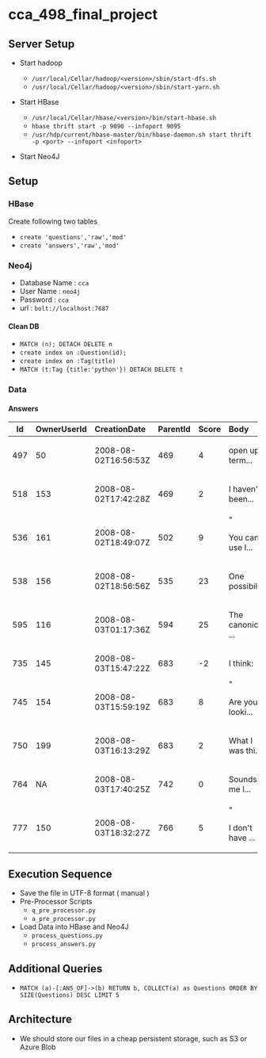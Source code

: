 # cca_498_final_project

## Server Setup

- Start hadoop
    - `/usr/local/Cellar/hadoop/<version>/sbin/start-dfs.sh`
    - `/usr/local/Cellar/hadoop/<version>/sbin/start-yarn.sh`
- Start HBase 
    - `/usr/local/Cellar/hbase/<version>/bin/start-hbase.sh`
    - `hbase thrift start -p 9090 --infoport 9095`
    - `/usr/hdp/current/hbase-master/bin/hbase-daemon.sh start thrift -p <port> --infoport <infoport>`

- Start Neo4J

## Setup

### HBase
Create following two tables
- `create 'questions','raw','mod'`
- `create 'answers','raw','mod'`

### Neo4j
- Database Name : `cca`
- User Name : `neo4j`
- Password : `cca`
- url : `bolt://localhost:7687`

#### Clean DB
- `MATCH (n); DETACH DELETE n`
- `create index on :Question(id);`
- `create index on :Tag(title)`
- `MATCH (t:Tag {title:'python'}) DETACH DELETE t`
### Data

#### Answers


| Id|OwnerUserId|        CreationDate|ParentId|Score|                Body|
|---|-----------|:-------------------|:-------|:----|:-------------------|
|497|         50|2008-08-02T16:56:53Z|     469|    4|<p>open up a term...|
|518|        153|2008-08-02T17:42:28Z|     469|    2|<p>I haven't been...|
|536|        161|2008-08-02T18:49:07Z|     502|    9|"<p>You can use I...|
|538|        156|2008-08-02T18:56:56Z|     535|   23|<p>One possibilit...|
|595|        116|2008-08-03T01:17:36Z|     594|   25|<p>The canonical ...|
|735|        145|2008-08-03T15:47:22Z|     683|   -2|     <p>I think:</p>|
|745|        154|2008-08-03T15:59:19Z|     683|    8|"<p>Are you looki...|
|750|        199|2008-08-03T16:13:29Z|     683|    2|<p>What I was thi...|
|764|         NA|2008-08-03T17:40:25Z|     742|    0|<p>Sounds to me l...|
|777|        150|2008-08-03T18:32:27Z|     766|    5|"<p>I don't have ...|

## Execution Sequence

- Save the file in UTF-8 format ( manual )
- Pre-Processor Scripts
    - `q_pre_processor.py`
    - `a_pre_processor.py`
- Load Data into HBase and Neo4J
    - `process_questions.py`
    - `process_answers.py`

## Additional Queries
- `MATCH (a)-[:ANS_OF]->(b)
RETURN b, COLLECT(a) as Questions
ORDER BY SIZE(Questions) DESC LIMIT 5`


## Architecture

* We should store our files in a cheap persistent storage, such as S3 or Azure Blob


